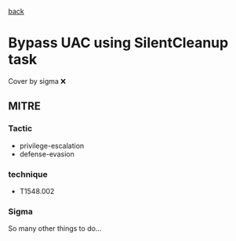 [back](../index.md)
# Bypass UAC using SilentCleanup task
Cover by sigma :x: 

## MITRE
### Tactic
  - privilege-escalation
  - defense-evasion

### technique
  - T1548.002

### Sigma

 So many other things to do...